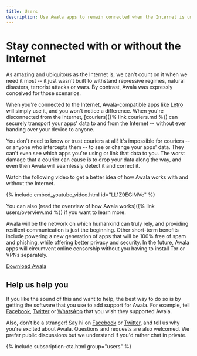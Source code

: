 ```yaml
---
title: Users
description: Use Awala apps to remain connected when the Internet is unavailable for days at a time
---
```


# Stay connected with or without the Internet

As amazing and ubiquitous as the Internet is, we can't count on it when we need it most -- it just wasn't built to withstand repressive regimes, natural disasters, terrorist attacks or wars. By contrast, Awala was expressly conceived for those scenarios.

When you're connected to the Internet, Awala-compatible apps like [Letro](https://letro.app/en/) will simply use it, and you won't notice a difference.
When you're disconnected from the Internet, [couriers]({% link couriers.md %}) can securely transport your apps' data to and from the Internet -- without ever handing over your device to anyone.

You don't need to know or trust couriers at all! It's impossible for couriers -- or anyone who intercepts them -- to see or change your apps' data. They can't even see which apps you're using or link that data to you. The worst damage that a courier can cause is to drop your data along the way, and even then Awala will seamlessly detect it and correct it.

Watch the following video to get a better idea of how Awala works with and without the Internet.

{% include embed_youtube_video.html id="LL1Z9EGiMVc" %}

You can also [read the overview of how Awala works]({% link users/overview.md %}) if you want to learn more.

Awala will be the network on which humankind can truly rely,
and providing resilient communication is just the beginning. Other short-term benefits include powering a new generation of apps that will be 100% free of spam and phishing, while offering better privacy and security. In the future, Awala apps will circumvent online censorship without you having to install Tor or VPNs separately.

<div class="buttons is-centered">
  <a class="button is-link" href="{% link users/download.md %}">
    <i class="fas fa-download"></i>
    Download Awala
  </a>
</div>

## Help us help you

If you like the sound of this and want to help, the best way to do so is by getting the software that you use to add support for Awala. For example, tell [Facebook][cta_facebook], [Twitter][cta_twitter] or [WhatsApp][cta_whatsapp] that you wish they supported Awala.

Also, don't be a stranger! Say hi on [Facebook](https://www.facebook.com/AwalaNetwork) or [Twitter](https://twitter.com/AwalaNetwork), and tell us why you're excited about Awala. Questions and requests are also welcomed. We prefer public discussions but we understand if you'd rather chat in private.

{% include subscription-cta.html group="users" %}

[cta_facebook]: https://twitter.com/intent/tweet?url=https%3A%2F%2Fawala.network%2F&via=AwalaNetwork&text=.@Facebook%2C%20please%20add%20support%20for%20Awala%20so%20I%20can%20continue%20to%20use%20Facebook%20when%20the%20Internet%20is%20cut%20off&hashtags=KeepItOn
[cta_twitter]: https://twitter.com/intent/tweet?url=https%3A%2F%2Fawala.network%2F&via=AwalaNetwork&text=.@Twitter%2C%20please%20add%20support%20for%20Awala%20so%20I%20can%20continue%20to%20use%20Twitter%20when%20the%20Internet%20is%20cut%20off&hashtags=KeepItOn
[cta_whatsapp]: https://twitter.com/intent/tweet?url=https%3A%2F%2Fawala.network%2F&via=AwalaNetwork&text=.@WhatsApp%2C%20please%20add%20support%20for%20Awala%20so%20I%20can%20continue%20to%20use%20WhatsApp%20when%20the%20Internet%20is%20cut%20off&hashtags=KeepItOn
